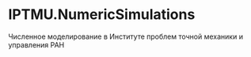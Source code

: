 # IPTMU.NumericSimulations
Численное моделирование в Институте проблем точной механики и управления РАН

